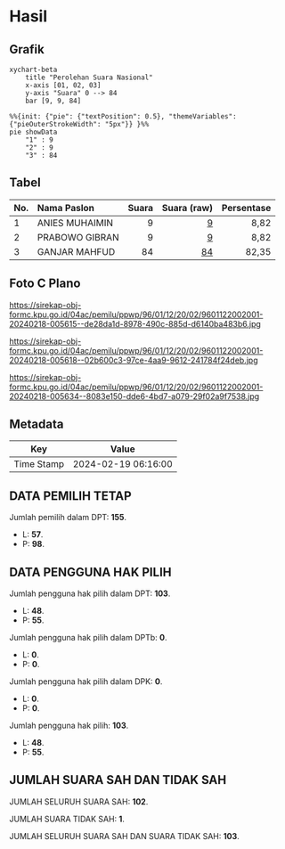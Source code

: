 # Hasil

## Grafik

```mermaid
xychart-beta
    title "Perolehan Suara Nasional"
    x-axis [01, 02, 03]
    y-axis "Suara" 0 --> 84
    bar [9, 9, 84]
```

```mermaid
%%{init: {"pie": {"textPosition": 0.5}, "themeVariables": {"pieOuterStrokeWidth": "5px"}} }%%
pie showData
    "1" : 9
    "2" : 9
    "3" : 84
```

## Tabel

| No. | Nama Paslon    | Suara | Suara (raw) | Persentase |
|:--- |:-------------- | -----:| -----------:| ----------:|
| 1   | ANIES MUHAIMIN | 9     | [9][p-1]    | 8,82       |
| 2   | PRABOWO GIBRAN | 9     | [9][p-2]    | 8,82       |
| 3   | GANJAR MAHFUD  | 84    | [84][p-3]   | 82,35      |


[p-1]: https://github.com/gigit-pemilu/pemilu-2024/blob/main/pilpres/hitung-suara/sub/96-papua-barat-daya/sub/01-sorong/sub/12-segun/sub/2002-gisim/sub/001-tps/sub/paslon-1.txt
[p-2]: https://github.com/gigit-pemilu/pemilu-2024/blob/main/pilpres/hitung-suara/sub/96-papua-barat-daya/sub/01-sorong/sub/12-segun/sub/2002-gisim/sub/001-tps/sub/paslon-2.txt
[p-3]: https://github.com/gigit-pemilu/pemilu-2024/blob/main/pilpres/hitung-suara/sub/96-papua-barat-daya/sub/01-sorong/sub/12-segun/sub/2002-gisim/sub/001-tps/sub/paslon-3.txt

## Foto C Plano

https://sirekap-obj-formc.kpu.go.id/04ac/pemilu/ppwp/96/01/12/20/02/9601122002001-20240218-005615--de28da1d-8978-490c-885d-d6140ba483b6.jpg

https://sirekap-obj-formc.kpu.go.id/04ac/pemilu/ppwp/96/01/12/20/02/9601122002001-20240218-005618--02b600c3-97ce-4aa9-9612-241784f24deb.jpg

https://sirekap-obj-formc.kpu.go.id/04ac/pemilu/ppwp/96/01/12/20/02/9601122002001-20240218-005634--8083e150-dde6-4bd7-a079-29f02a9f7538.jpg


## Metadata

| Key        | Value               |
| ---------- | ------------------- |
| Time Stamp | 2024-02-19 06:16:00 |


## DATA PEMILIH TETAP

Jumlah pemilih dalam DPT: **155**.
 * L: **57**.
 * P: **98**.

## DATA PENGGUNA HAK PILIH

Jumlah pengguna hak pilih dalam DPT: **103**.
 * L: **48**.
 * P: **55**.

Jumlah pengguna hak pilih dalam DPTb: **0**.
 * L: **0**.
 * P: **0**.

Jumlah pengguna hak pilih dalam DPK: **0**.
 * L: **0**.
 * P: **0**.

Jumlah pengguna hak pilih: **103**.
 * L: **48**.
 * P: **55**.

## JUMLAH SUARA SAH DAN TIDAK SAH

JUMLAH SELURUH SUARA SAH: **102**.

JUMLAH SUARA TIDAK SAH: **1**.

JUMLAH SELURUH SUARA SAH DAN SUARA TIDAK SAH: **103**.


